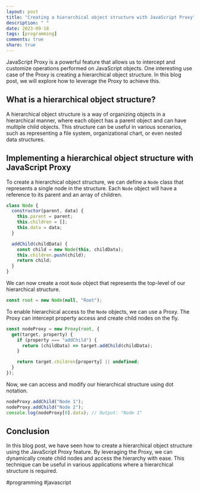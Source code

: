 ```yaml
---
layout: post
title: "Creating a hierarchical object structure with JavaScript Proxy"
description: " "
date: 2023-09-18
tags: [programming]
comments: true
share: true
---
```


JavaScript Proxy is a powerful feature that allows us to intercept and customize operations performed on JavaScript objects. One interesting use case of the Proxy is creating a hierarchical object structure. In this blog post, we will explore how to leverage the Proxy to achieve this.

## What is a hierarchical object structure?

A hierarchical object structure is a way of organizing objects in a hierarchical manner, where each object has a parent object and can have multiple child objects. This structure can be useful in various scenarios, such as representing a file system, organizational chart, or even nested data structures.

## Implementing a hierarchical object structure with JavaScript Proxy

To create a hierarchical object structure, we can define a `Node` class that represents a single node in the structure. Each `Node` object will have a reference to its parent and an array of children.

```javascript
class Node {
  constructor(parent, data) {
    this.parent = parent;
    this.children = [];
    this.data = data;
  }

  addChild(childData) {
    const child = new Node(this, childData);
    this.children.push(child);
    return child;
  }
}
```

We can now create a root `Node` object that represents the top-level of our hierarchical structure.

```javascript
const root = new Node(null, "Root");
```

To enable hierarchical access to the `Node` objects, we can use a Proxy. The Proxy can intercept property access and create child nodes on the fly.

```javascript
const nodeProxy = new Proxy(root, {
  get(target, property) {
    if (property === "addChild") {
      return (childData) => target.addChild(childData);
    }

    return target.children[property] || undefined;
  }
});
```

Now, we can access and modify our hierarchical structure using dot notation.

```javascript
nodeProxy.addChild("Node 1");
nodeProxy.addChild("Node 2");
console.log(nodeProxy[0].data); // Output: "Node 1"
```

## Conclusion

In this blog post, we have seen how to create a hierarchical object structure using the JavaScript Proxy feature. By leveraging the Proxy, we can dynamically create child nodes and access the hierarchy with ease. This technique can be useful in various applications where a hierarchical structure is required.

#programming #javascript